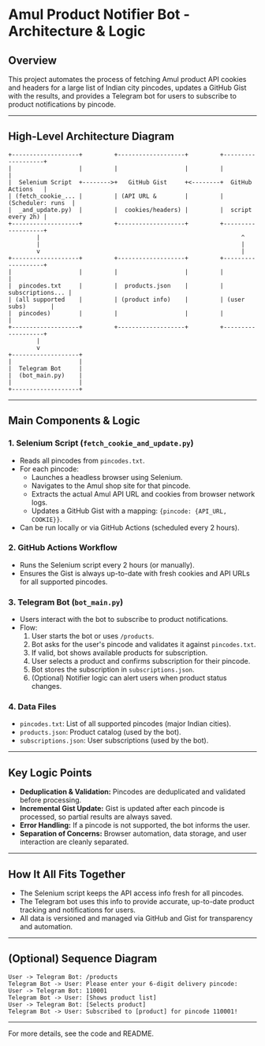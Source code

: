 # Amul Product Notifier Bot - Architecture & Logic

## Overview
This project automates the process of fetching Amul product API cookies and headers for a large list of Indian city pincodes, updates a GitHub Gist with the results, and provides a Telegram bot for users to subscribe to product notifications by pincode.

---

## High-Level Architecture Diagram

```
+-------------------+         +-------------------+         +-------------------+
|                   |         |                   |         |                   |
|  Selenium Script  +-------->+   GitHub Gist     +<--------+  GitHub Actions   |
| (fetch_cookie_... |         | (API URL &        |         | (Scheduler: runs  |
|  _and_update.py)  |         |  cookies/headers) |         |  script every 2h) |
+-------------------+         +-------------------+         +-------------------+
        |                                                         ^
        |                                                         |
        v                                                         |
+-------------------+         +-------------------+         +-------------------+
|                   |         |                   |         |                   |
|  pincodes.txt     |         |  products.json    |         |  subscriptions... |
| (all supported    |         | (product info)    |         | (user subs)       |
|  pincodes)        |         |                   |         |                   |
+-------------------+         +-------------------+         +-------------------+
        |
        v
+-------------------+
|                   |
|  Telegram Bot     |
|  (bot_main.py)    |
|                   |
+-------------------+
```

---

## Main Components & Logic

### 1. Selenium Script (`fetch_cookie_and_update.py`)
- Reads all pincodes from `pincodes.txt`.
- For each pincode:
    - Launches a headless browser using Selenium.
    - Navigates to the Amul shop site for that pincode.
    - Extracts the actual Amul API URL and cookies from browser network logs.
    - Updates a GitHub Gist with a mapping: `{pincode: {API_URL, COOKIE}}`.
- Can be run locally or via GitHub Actions (scheduled every 2 hours).

### 2. GitHub Actions Workflow
- Runs the Selenium script every 2 hours (or manually).
- Ensures the Gist is always up-to-date with fresh cookies and API URLs for all supported pincodes.

### 3. Telegram Bot (`bot_main.py`)
- Users interact with the bot to subscribe to product notifications.
- Flow:
    1. User starts the bot or uses `/products`.
    2. Bot asks for the user's pincode and validates it against `pincodes.txt`.
    3. If valid, bot shows available products for subscription.
    4. User selects a product and confirms subscription for their pincode.
    5. Bot stores the subscription in `subscriptions.json`.
    6. (Optional) Notifier logic can alert users when product status changes.

### 4. Data Files
- `pincodes.txt`: List of all supported pincodes (major Indian cities).
- `products.json`: Product catalog (used by the bot).
- `subscriptions.json`: User subscriptions (used by the bot).

---

## Key Logic Points
- **Deduplication & Validation:** Pincodes are deduplicated and validated before processing.
- **Incremental Gist Update:** Gist is updated after each pincode is processed, so partial results are always saved.
- **Error Handling:** If a pincode is not supported, the bot informs the user.
- **Separation of Concerns:** Browser automation, data storage, and user interaction are cleanly separated.

---

## How It All Fits Together
- The Selenium script keeps the API access info fresh for all pincodes.
- The Telegram bot uses this info to provide accurate, up-to-date product tracking and notifications for users.
- All data is versioned and managed via GitHub and Gist for transparency and automation.

---

## (Optional) Sequence Diagram

```
User -> Telegram Bot: /products
Telegram Bot -> User: Please enter your 6-digit delivery pincode:
User -> Telegram Bot: 110001
Telegram Bot -> User: [Shows product list]
User -> Telegram Bot: [Selects product]
Telegram Bot -> User: Subscribed to [product] for pincode 110001!
```

---

For more details, see the code and README.
